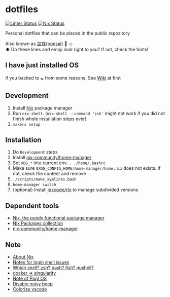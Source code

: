 # dotfiles

[![Linter Status](https://github.com/kachick/dotfiles/actions/workflows/lint.yml/badge.svg?branch=main)](https://github.com/kachick/dotfiles/actions/workflows/lint.yml?query=branch%3Amain+)
[![Nix Status](https://github.com/kachick/dotfiles/actions/workflows/ci-nix.yml/badge.svg?branch=main)](https://github.com/kachick/dotfiles/actions/workflows/ci-nix.yml?query=branch%3Amain+)

Personal dotfiles that can be placed in the public repository

Also known as [盆栽(bonsai)](https://en.wikipedia.org/wiki/Bonsai) 🌳 :relaxed:\
⬆️ Do these lines and emoji look right to you? If not, check the fonts!

## I have just installed OS

If you backed to 🚼 from some reasons, See [Wiki](https://github.com/kachick/dotfiles/wiki) at first

## Development

1. Install [Nix](https://nixos.org/) package manager
2. Run `nix-shell`. (`nix-shell --command 'zsh'` might not work if you did not finish whole installation steps ever)
3. `makers setup`

## Installation

1. Do `Development` steps
1. Install [nix-community/home-manager](https://github.com/nix-community/home-manager)
1. Set `XDG_*` into current env. `. ./home/.bashrc`
1. Make sure `$XDG_CONFIG_HOME/home-manager/home.nix` does not exists. If not, check the content and remove
1. `./scripts/make_symlinks.bash`
1. `home-manager switch`
1. (optional) Install [jdxcode/rtx](https://github.com/jdxcode/rtx) to manage subdivided versions

## Dependent tools

- [Nix, the purely functional package manager](https://github.com/NixOS/nix)
- [Nix Packages collection](https://github.com/NixOS/nixpkgs)
- [nix-community/home-manager](https://github.com/nix-community/home-manager)

## Note

- [About Nix](https://github.com/kachick/times_kachick/issues/204)
- [Notes for login shell issues](https://github.com/kachick/dotfiles/wiki/Notes-for-login-shell-issues)
- [Which shell? zsh? bash? fish? nushell?](https://github.com/kachick/times_kachick/issues/184)
- [docker => singularity](https://github.com/kachick/times_kachick/issues/186)
- [Note of Pop! OS](https://github.com/kachick/times_kachick/issues/174)
- [Disable noisy beep](https://github.com/kachick/times_kachick/issues/214)
- [Colorize vscode](https://github.com/kachick/times_kachick/issues/93)
